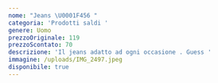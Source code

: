 ```yaml
---
nome: "Jeans \U0001F456 "
categoria: 'Prodotti saldi '
genere: Uomo
prezzoOriginale: 119
prezzoScontato: 70
descrizione: 'Il jeans adatto ad ogni occasione . Guess '
immagine: /uploads/IMG_2497.jpeg
disponibile: true
---
```


